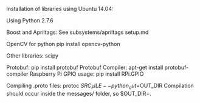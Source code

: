 Installation of libraries using Ubuntu 14.04:

Using Python 2.7.6

Boost and Apriltags: See subsystems/apriltags setup.md

OpenCV for python
pip install opencv-python

Other libraries:
scipy



Protobuf:
    pip install protobuf
Protobuf Compiler:
    apt-get install protobuf-compiler
Raspberry Pi GPIO usage:
    pip install RPi.GPIO


Compiling .proto files:
    protoc $SRC_FILE --python_out=$OUT_DIR
Compilation should occur inside the messages/ folder, so $OUT_DIR=.


